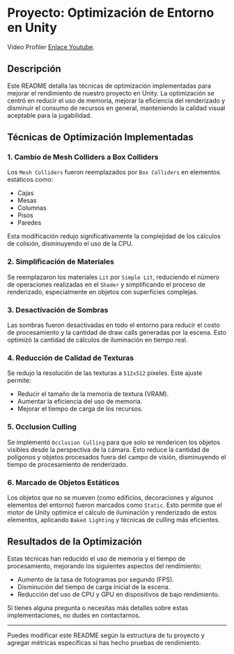 # Proyecto: **Optimización de Entorno en Unity**

Video Profiler [Enlace Youtube](https://youtu.be/JR-MsBsRQNY). 

## Descripción
Este README detalla las técnicas de optimización implementadas para mejorar el rendimiento de nuestro proyecto en Unity. La optimización se centró en reducir el uso de memoria, mejorar la eficiencia del renderizado y disminuir el consumo de recursos en general, manteniendo la calidad visual aceptable para la jugabilidad.

## Técnicas de Optimización Implementadas

### 1. **Cambio de Mesh Colliders a Box Colliders**
Los `Mesh Colliders` fueron reemplazados por `Box Colliders` en elementos estáticos como:
- Cajas
- Mesas
- Columnas
- Pisos
- Paredes

Esta modificación redujo significativamente la complejidad de los cálculos de colisión, disminuyendo el uso de la CPU.

### 2. **Simplificación de Materiales**
Se reemplazaron los materiales `Lit` por `Simple Lit`, reduciendo el número de operaciones realizadas en el `Shader` y simplificando el proceso de renderizado, especialmente en objetos con superficies complejas.

### 3. **Desactivación de Sombras**
Las sombras fueron desactivadas en todo el entorno para reducir el costo de procesamiento y la cantidad de draw calls generadas por la escena. Esto optimizó la cantidad de cálculos de iluminación en tiempo real.

### 4. **Reducción de Calidad de Texturas**
Se redujo la resolución de las texturas a `512x512` píxeles. Este ajuste permite:
- Reducir el tamaño de la memoria de textura (VRAM).
- Aumentar la eficiencia del uso de memoria.
- Mejorar el tiempo de carga de los recursos.

### 5. **Occlusion Culling**
Se implementó `Occlusion Culling` para que solo se rendericen los objetos visibles desde la perspectiva de la cámara. Esto reduce la cantidad de polígonos y objetos procesados fuera del campo de visión, disminuyendo el tiempo de procesamiento de renderizado.

### 6. **Marcado de Objetos Estáticos**
Los objetos que no se mueven (como edificios, decoraciones y algunos elementos del entorno) fueron marcados como `Static`. Esto permite que el motor de Unity optimice el cálculo de iluminación y renderizado de estos elementos, aplicando `Baked Lighting` y técnicas de culling más eficientes.

## Resultados de la Optimización
Estas técnicas han reducido el uso de memoria y el tiempo de procesamiento, mejorando los siguientes aspectos del rendimiento:
- Aumento de la tasa de fotogramas por segundo (FPS).
- Disminución del tiempo de carga inicial de la escena.
- Reducción del uso de CPU y GPU en dispositivos de bajo rendimiento.


Si tienes alguna pregunta o necesitas más detalles sobre estas implementaciones, no dudes en contactarnos.

---

Puedes modificar este README según la estructura de tu proyecto y agregar métricas específicas si has hecho pruebas de rendimiento.
